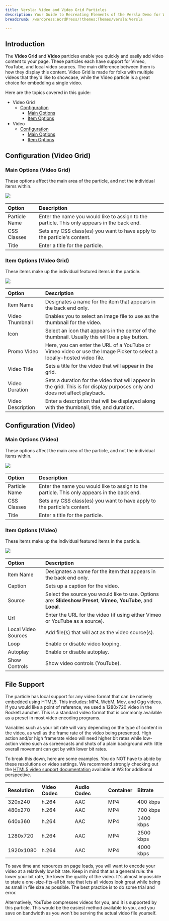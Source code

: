 ```yaml
---
title: Versla: Video and Video Grid Particles
description: Your Guide to Recreating Elements of the Versla Demo for WordPress
breadcrumb: /wordpress:WordPress/!themes:Themes/versla:Versla

---
```


## Introduction

The **Video Grid** and **Video** particles enable you quickly and easily add video content to your page. These particles each have support for Vimeo, YouTube, and local video sources. The main difference between them is how they display this content. Video Grid is made for folks with multiple videos that they'd like to showcase, while the Video particle is a great choice for embedding a single video.

Here are the topics covered in this guide:

* Video Grid
    - [Configuration](#configuration-(video-grid))
        - [Main Options](#main-options-(video-grid))
        - [Item Options](#item-options-(video-grid))
* Video
    - [Configuration](#configuration-(video))
        - [Main Options](#main-options-(video))
        - [Item Options](#item-options-(video))

## Configuration (Video Grid)

### Main Options  (Video Grid)

These options affect the main area of the particle, and not the individual items within.

![](assets/particle_video2.jpeg)

| Option        | Description                                                                                 |
| :-----        | :-----                                                                                      |
| Particle Name | Enter the name you would like to assign to the particle. This only appears in the back end. |
| CSS Classes   | Sets any CSS class(es) you want to have apply to the particle's content.                    |
| Title         | Enter a title for the particle.                                                             |

### Item Options (Video Grid)

These items make up the individual featured items in the particle.

![](assets/particle_video3.jpeg)

| Option            | Description                                                                                                                 |
| :-----            | :-----                                                                                                                      |
| Item Name         | Designates a name for the item that appears in the back end only.                                                           |
| Video Thumbnail   | Enables you to select an image file to use as the thumbnail for the video.                                                  |
| Icon              | Select an icon that appears in the center of the thumbnail. Usually this will be a play button.                             |
| Promo Video       | Here, you can enter the URL of a YouTube or Vimeo video or use the Image Picker to select a locally-hosted video file.      |
| Video Title       | Sets a title for the video that will appear in the grid.                                                                    |
| Video Duration    | Sets a duration for the video that will appear in the grid. This is for display purposes only and does not affect playback. |
| Video Description | Enter a description that will be displayed along with the thumbnail, title, and duration.                                   |

## Configuration (Video)

### Main Options  (Video)

These options affect the main area of the particle, and not the individual items within.

![](assets/particle_video4.jpeg)

| Option        | Description                                                                                 |
| :-----        | :-----                                                                                      |
| Particle Name | Enter the name you would like to assign to the particle. This only appears in the back end. |
| CSS Classes   | Sets any CSS class(es) you want to have apply to the particle's content.                    |
| Title         | Enter a title for the particle.                                                             |

### Item Options (Video)

These items make up the individual featured items in the particle.

![](assets/particle_video5.jpeg)

| Option              | Description                                                                                                        |
| :-----              | :-----                                                                                                             |
| Item Name           | Designates a name for the item that appears in the back end only.                                                  |
| Caption             | Sets up a caption for the video.                                                                                   |
| Source              | Select the source you would like to use. Options are: **Slideshow Preset**, **Vimeo**, **YouTube**, and **Local**. |
| Url                 | Enter the URL for the video (if using either Vimeo or YouTube as a source).                                        |
| Local Video Sources | Add file(s) that will act as the video source(s).                                                                  |
| Loop                | Enable or disable video looping.                                                                                   |
| Autoplay            | Enable or disable autoplay.                                                                                        |
| Show Controls       | Show video controls (YouTube).                                                                                     |

## File Support

The particle has local support for any video format that can be natively embedded using HTML5. This includes: MP4, WebM, Mov, and Ogg videos. If you would like a point of reference, we used a 1280x720 video in the RocketLauncher. This is a standard video format that is commonly available as a preset in most video encoding programs.

Variables such as your bit rate will vary depending on the type of content in the video, as well as the frame rate of the video being presented. High action and/or high framerate video will need higher bit rates while low-action video such as screencasts and shots of a plain background with little overall movement can get by with lower bit rates.

To break this down, here are some examples. You do NOT have to abide by these resolutions or video settings. We recommend strongly checking out the [HTML5 video support documentation](http://www.w3schools.com/html/html5_video.asp) available at W3 for additional perspective.

| Resolution | Video Codec | Audio Codec | Container | Bitrate   |
| :-----     | :-----      | :-----      | :-----    | :-----    |
| 320x240    | h.264       | AAC         | MP4       | 400 kbps  |
| 480x270    | h.264       | AAC         | MP4       | 700 kbps  |
| 640x360    | h.264       | AAC         | MP4       | 1400 kbps |
| 1280x720   | h.264       | AAC         | MP4       | 2500 kbps |
| 1920x1080  | h.264       | AAC         | MP4       | 4000 kbps |

To save time and resources on page loads, you will want to encode your video at a relatively low bit rate. Keep in mind that as a general rule: the lower your bit rate, the lower the quality of the video. It's almost impossible to state a one-size-fits-all bit rate that lets all videos look great while being as small in file size as possible. The best practice is to do some trial and error.

Alternatively, YouTube compresses videos for you, and it is supported by this particle. This would be the easiest method available to you, and you save on bandwidth as you won't be serving the actual video file yourself.
